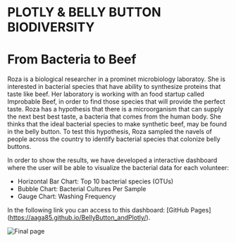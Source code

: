 # PLOTLY & BELLY BUTTON BIODIVERSITY 
# From Bacteria to Beef

Roza is a biological researcher in a prominet microbiology laboratoy. She is interested in bacterial species that have ability to synthesize proteins that taste like beef. Her laboratory is working with an food startup called Improbable Beef, in order to find those species that will provide the perfect taste. Roza has a hypothesis that there is a microorganism that can supply the next best best taste, a bacteria that comes from the human body. She thinks that the ideal bacterial species to make synthetic beef, may be found in the belly button. To test this hypothesis, Roza sampled the navels of people across the country to identify bacterial species that colonize belly buttons. 

In order to show the results, we have developed a interactive dashboard where the user will be able to visualize the bacterial data for each volunteer:

- Horizontal Bar Chart: Top 10 bacterial species (OTUs)
- Bubble Chart: Bacterial Cultures Per Sample
- Gauge Chart: Washing Frequency 


In the following link you can access to this dashboard: [GitHub Pages] (https://aaga85.github.io/BellyButton_andPlotly/).

![Final page](https://user-images.githubusercontent.com/106939511/188250804-85442211-101e-44e6-8c30-761476905583.png)
